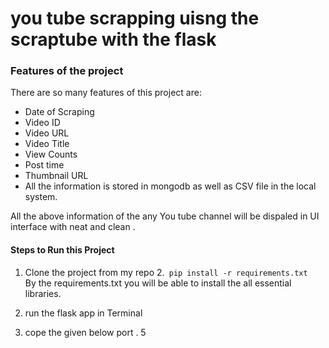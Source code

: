 # you tube scrapping uisng the scraptube with the flask 

### Features of the project 

There are so many features of this project are: 
- Date of Scraping
- Video ID
- Video URL
- Video Title
- View Counts
- Post time
- Thumbnail URL
- All the information is stored in mongodb as well as CSV file in the local system.


All the above information of the any You tube channel will be dispaled in UI interface with neat and clean .

#### Steps to Run this Project 
1. Clone the project from my repo
2.``` pip install -r requirements.txt``` <br>
By the requirements.txt you will be able to install the all essential libraries.

3. run the flask app in Terminal 
4. cope the given below port .
5


